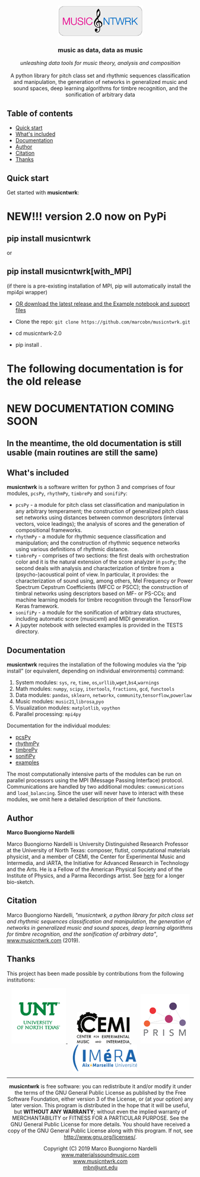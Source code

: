 <p></p>
<p align="center">
  <a href="https://www.musicntwrk.com">
    <img src="./IMAGES/logo.png" alt="musicntwrk logo" height="84">
  </a>
</p>

<h3 align="center">music as data, data as music</h3>

<p align="center">
  <em>unleashing data tools for music theory, analysis and composition</em>
  <br>
  <br>
A python library for pitch class set and rhythmic sequences classification and manipulation, the generation of networks in generalized music and sound spaces, deep learning algorithms for timbre recognition, and the sonification of arbitrary data
<br>
</p>

## Table of contents

- [Quick start](#quick-start)
- [What's included](#whats-included)
- [Documentation](#documentation)
- [Author](#author)
- [Citation](#citation)
- [Thanks](#thanks)

## Quick start

Get started with **musicntwrk**:

# NEW!!! version 2.0 now on PyPi

## pip install musicntwrk
or
## pip install musicntwrk[with_MPI]
(if there is a pre-existing installation of MPI, pip will automatically install the mpi4pi wrapper)

- [OR download the latest release and the Example notebook and support files](https://github.com/marcobn/musicntwrk/)

- Clone the repo: `git clone https://github.com/marcobn/musicntwrk.git`
- cd musicntwrk-2.0
- pip install .

# The following documentation is for the old release
# NEW DOCUMENTATION COMING SOON

## In the meantime, the old documentation is still usable (main routines are still the same)

## What's included
**musicntwrk** is a software written for python 3 and comprises of four modules, `pcsPy`, `rhythmPy`, `timbrePy` and `sonifiPy`:
- `pcsPy` - a module for pitch class set classification and manipulation in any arbitrary temperament; the construction of generalized pitch class set networks using distances between common descriptors (interval vectors, voice leadings); the analysis of scores and the generation of compositional frameworks.
- `rhythmPy` - a module for rhythmic sequence classification and manipulation; and the construction of rhythmic sequence networks using various definitions of rhythmic distance.
- `timbrePy` - comprises of two sections: the first deals with orchestration color and it is the natural extension of the score analyzer in `pscPy`; the second deals with analysis and characterization of timbre from a (psycho-)acoustical point of view. In particular, it provides: the characterization of sound using, among others, Mel Frequency or Power Spectrum Cepstrum Coefficients (MFCC or PSCC); the construction of timbral networks using descriptors based on MF- or PS-CCs; and machine learning models for timbre recognition through the TensorFlow Keras framework.
- `sonifiPy` - a module for the sonification of arbitrary data structures, including automatic score (musicxml) and MIDI generation.
- A jupyter notebook with selected examples is provided in the TESTS directory.

## Documentation
**musicntwrk** requires the installation of the following modules via the “pip install” (or equivalent, depending on individual environments) command:
1.	System modules: `sys`, `re`, `time`, `os`,`urllib`,`wget`,`bs4`,`warnings`
2.	Math modules: `numpy`, `scipy`, `itertools`, `fractions`, `gcd`, `functools`
3.	Data modules: `pandas`, `sklearn`, `networkx`, `community`,`tensorflow`,`powerlaw`
4.	Music modules: `music21`,`librosa`,`pyo`
5.  Visualization modules: `matplotlib`, `vpython`
6.	Parallel processing: `mpi4py`

Documentation for the individual modules:

- [pcsPy](./DOCS/pcsPy.md)
- [rhythmPy](./DOCS/rhythmPy.md)
- [timbrePy](./DOCS/timbrePy.md)
- [sonifiPy](./DOCS/sonifiPy.md)
- [examples](https://github.com/marcobn/musicntwrk/blob/master/TESTS/Examples.ipynb)

The most computationally intensive parts of the modules can be run on parallel processors using the MPI (Message Passing Interface) protocol. Communications are handled by two additional modules: `communications` and `load_balancing`. Since the user will never have to interact with these modules, we omit here a detailed description of their functions.

## Author

**Marco Buongiorno Nardelli**

Marco Buongiorno Nardelli is University Distinguished Research Professor at the University of North Texas: composer, flutist, computational materials physicist, and a member of CEMI, the Center for Experimental Music and Intermedia, and iARTA, the Initiative for Advanced Research in Technology and the Arts. He is a Fellow of the American Physical Society and of the Institute of Physics, and a Parma Recordings artist. See [here](https://www.materialssoundmusic.com/long-bio) for a longer bio-sketch.

## Citation

Marco Buongiorno Nardelli, _"musicntwrk, a python library for pitch class set and rhythmic sequences classification and manipulation, the generation of networks in generalized music and sound spaces, deep learning algorithms for timbre recognition, and the sonification of arbitrary data"_, www.musicntwrk.com (2019).

## Thanks

This project has been made possible by contributions from the following institutions:
<p align="center">
  <a href="https://www.unt.edu">
    <img src="./IMAGES/unt.png" alt="UNT logo" height="148" align="bottom">
  </a>&ensp;&ensp;&ensp;
  <a href="https://cemi.music.unt.edu">
    <img src="./IMAGES/cemi.png" alt="CEMI logo" height="84" align="bottom">
  </a>&ensp;&ensp;&ensp;
  <a href="https://www.prism.cnrs.fr">
    <img src="./IMAGES/prism.png" alt="PRISM logo" height="132" align="bottom">
  </a>&ensp;&ensp;&ensp;
  <a href="https://imera.univ-amu.fr">
    <img src="./IMAGES/imera.png" alt="IMeRA logo" height="72" align="bottom">
  </a>
</p>
<p>
<hr>
</p>

<p align="center">
<strong>musicntwrk</strong> is free software: you can redistribute it and/or modify it under the terms of the GNU General Public License as published by the Free Software Foundation, either version 3 of the License, or (at your option) any later version.
This program is distributed in the hope that it will be useful, but <strong>WITHOUT ANY WARRANTY</strong>; without even the implied warranty of MERCHANTABILITY or FITNESS FOR A PARTICULAR PURPOSE. See the GNU General Public License for more details.
You should have received a copy of the GNU General Public License along with this program. If not, see <a href="http://www.gnu.org/licenses/"> http://www.gnu.org/licenses/</a>.
</p>
<p></p>
<p align="center">
Copyright (C) 2019 Marco Buongiorno Nardelli  <br>
<a href="https://www.materialssoundmusic.com"> www.materialssoundmusic.com <br>
<a href="https://www.musicntwrk.com"> www.musicntwrk.com <br>
<a href="mailto:mbn@unt.edu"> mbn@unt.edu <br>
</p>
